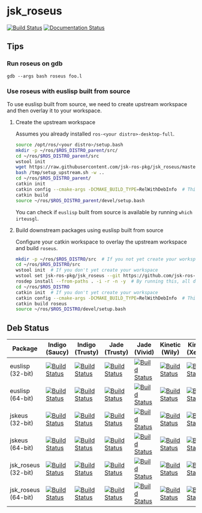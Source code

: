 # jsk_roseus

[![Build Status](https://travis-ci.com/jsk-ros-pkg/jsk_roseus.png?branch=master)](https://travis-ci.com/jsk-ros-pkg/jsk_roseus)
[![Documentation Status](https://readthedocs.org/projects/euslisp-docs/badge/?version=latest)](http://euslisp-docs.readthedocs.org/en/latest/roseus/)

## Tips

### Run roseus on gdb
```
gdb --args bash roseus foo.l
```


### Use roseus with euslisp built from source

To use euslisp built from source, we need to create upstream workspace and then overlay it to your workspace.

1. Create the upstream workspace

    Assumes you already installed `ros-<your distro>-desktop-full`.

    ```bash
    source /opt/ros/<your distro>/setup.bash
    mkdir -p ~/ros/$ROS_DISTRO_parent/src/
    cd ~/ros/$ROS_DISTRO_parent/src
    wstool init
    wget https://raw.githubusercontent.com/jsk-ros-pkg/jsk_roseus/master/setup_upstream.sh -O /tmp/setup_upstream.sh
    bash /tmp/setup_upstream.sh -w ..
    cd ~/ros/$ROS_DISTRO_parent/
    catkin init
    catkin config --cmake-args -DCMAKE_BUILD_TYPE=RelWithDebInfo  # This is optional
    catkin build
    source ~/ros/$ROS_DISTRO_parent/devel/setup.bash
    ```
    
    You can check if `euslisp` built from source is available by running `which irteusgl`.

2. Build downstream packages using euslisp built from source

    Configure your catkin workspace to overlay the upstream workspace and build `roseus`.
    
    ```bash
    mkdir -p ~/ros/$ROS_DISTRO/src  # If you not yet create your workspace
    cd ~/ros/$ROS_DISTRO/src
    wstool init  # If you don't yet create your workspace
    wstool set jsk-ros-pkg/jsk_roseus --git https://github.com/jsk-ros-pkg/jsk_roseus.git -v master -u -y
    rosdep install --from-paths . -i -r -n -y  # By running this, all dependencies will be installed
    cd ~/ros/$ROS_DISTRO
    catkin init  # If you don't yet create your workspace
    catkin config --cmake-args -DCMAKE_BUILD_TYPE=RelWithDebInfo  # This is optional
    catkin build roseus
    source ~/ros/$ROS_DISTRO/devel/setup.bash
    ```

## Deb Status

| Package | Indigo (Saucy) | Indigo (Trusty) | Jade (Trusty) | Jade (Vivid) | Kinetic (Wily) | Kinetic (Xenial) |
|--------------------------|-------------------------------------------------------------------------------------------------------------------------------------------------------------------------------------------------|---------------------------------------------------------------------------------------------------------------------------------------------------------------------------------------------------|---------------------------------------------------------------------------------------------------------------------------------------------------------------------------------------------------|-------------------------------------------------------------------------------------------------------------------------------------------------------------------------------------------------|---------------------------------------------------------------------------------------------------------------------------------------------------------------------------------------------------|-------------------------------------------------------------------------------------------------------------------------------------------------------------------------------------------------|
| euslisp (32-bit) | [![Build Status](http://build.ros.org/job/Ibin_uS32__euslisp__ubuntu_saucy_i386__binary/badge/icon)](http://build.ros.org/job/Ibin_uS32__euslisp__ubuntu_saucy_i386__binary/) | [![Build Status](http://build.ros.org/job/Ibin_uT32__euslisp__ubuntu_trusty_i386__binary/badge/icon)](http://build.ros.org/job/Ibin_uT32__euslisp__ubuntu_trusty_i386__binary/) | [![Build Status](http://build.ros.org/job/Jbin_uT32__euslisp__ubuntu_trusty_i386__binary/badge/icon)](http://build.ros.org/job/Jbin_uT32__euslisp__ubuntu_trusty_i386__binary/) | [![Build Status](http://build.ros.org/job/Jbin_uV32__euslisp__ubuntu_vivid_i386__binary/badge/icon)](http://build.ros.org/job/Jbin_uV32__euslisp__ubuntu_vivid_i386__binary/) | [![Build Status](http://build.ros.org/job/Kbin_uW32__euslisp__ubuntu_wily_i386__binary/badge/icon)](http://build.ros.org/job/Kbin_uW32__euslisp__ubuntu_wily_i386__binary/) | [![Build Status](http://build.ros.org/job/Kbin_uX32__euslisp__ubuntu_xenial_i386__binary/badge/icon)](http://build.ros.org/job/Kbin_uX32__euslisp__ubuntu_xenial_i386__binary/) |
| euslisp (64-bit) | [![Build Status](http://build.ros.org/job/Ibin_uS64__euslisp__ubuntu_saucy_amd64__binary/badge/icon)](http://build.ros.org/job/Ibin_uS64__euslisp__ubuntu_saucy_amd64__binary/) | [![Build Status](http://build.ros.org/job/Ibin_uT64__euslisp__ubuntu_trusty_amd64__binary/badge/icon)](http://build.ros.org/job/Ibin_uT64__euslisp__ubuntu_trusty_amd64__binary/) | [![Build Status](http://build.ros.org/job/Jbin_uT64__euslisp__ubuntu_trusty_amd64__binary/badge/icon)](http://build.ros.org/job/Jbin_uT64__euslisp__ubuntu_trusty_amd64__binary/) | [![Build Status](http://build.ros.org/job/Jbin_uV64__euslisp__ubuntu_vivid_amd64__binary/badge/icon)](http://build.ros.org/job/Jbin_uV64__euslisp__ubuntu_vivid_amd64__binary/) | [![Build Status](http://build.ros.org/job/Kbin_uW64__euslisp__ubuntu_wily_amd64__binary/badge/icon)](http://build.ros.org/job/Kbin_uW64__euslisp__ubuntu_wily_amd64__binary/) | [![Build Status](http://build.ros.org/job/Kbin_uX64__euslisp__ubuntu_xenial_amd64__binary/badge/icon)](http://build.ros.org/job/Kbin_uX64__euslisp__ubuntu_xenial_amd64__binary/) |
| jskeus (32-bit) | [![Build Status](http://build.ros.org/job/Ibin_uS32__jskeus__ubuntu_saucy_i386__binary/badge/icon)](http://build.ros.org/job/Ibin_uS32__jskeus__ubuntu_saucy_i386__binary/) | [![Build Status](http://build.ros.org/job/Ibin_uT32__jskeus__ubuntu_trusty_i386__binary/badge/icon)](http://build.ros.org/job/Ibin_uT32__jskeus__ubuntu_trusty_i386__binary/) | [![Build Status](http://build.ros.org/job/Jbin_uT32__jskeus__ubuntu_trusty_i386__binary/badge/icon)](http://build.ros.org/job/Jbin_uT32__jskeus__ubuntu_trusty_i386__binary/) | [![Build Status](http://build.ros.org/job/Jbin_uV32__jskeus__ubuntu_vivid_i386__binary/badge/icon)](http://build.ros.org/job/Jbin_uV32__jskeus__ubuntu_vivid_i386__binary/) | [![Build Status](http://build.ros.org/job/Kbin_uW32__jskeus__ubuntu_wily_i386__binary/badge/icon)](http://build.ros.org/job/Kbin_uW32__jskeus__ubuntu_wily_i386__binary/) | [![Build Status](http://build.ros.org/job/Kbin_uX32__jskeus__ubuntu_xenial_i386__binary/badge/icon)](http://build.ros.org/job/Kbin_uX32__jskeus__ubuntu_xenial_i386__binary/) |
| jskeus (64-bit) | [![Build Status](http://build.ros.org/job/Ibin_uS64__jskeus__ubuntu_saucy_amd64__binary/badge/icon)](http://build.ros.org/job/Ibin_uS64__jskeus__ubuntu_saucy_amd64__binary/) | [![Build Status](http://build.ros.org/job/Ibin_uT64__jskeus__ubuntu_trusty_amd64__binary/badge/icon)](http://build.ros.org/job/Ibin_uT64__jskeus__ubuntu_trusty_amd64__binary/) | [![Build Status](http://build.ros.org/job/Jbin_uT64__jskeus__ubuntu_trusty_amd64__binary/badge/icon)](http://build.ros.org/job/Jbin_uT64__jskeus__ubuntu_trusty_amd64__binary/) | [![Build Status](http://build.ros.org/job/Jbin_uV64__jskeus__ubuntu_vivid_amd64__binary/badge/icon)](http://build.ros.org/job/Jbin_uV64__jskeus__ubuntu_vivid_amd64__binary/) | [![Build Status](http://build.ros.org/job/Kbin_uW64__jskeus__ubuntu_wily_amd64__binary/badge/icon)](http://build.ros.org/job/Kbin_uW64__jskeus__ubuntu_wily_amd64__binary/) | [![Build Status](http://build.ros.org/job/Kbin_uX64__jskeus__ubuntu_xenial_amd64__binary/badge/icon)](http://build.ros.org/job/Kbin_uX64__jskeus__ubuntu_xenial_amd64__binary/) |
| jsk_roseus (32-bit) | [![Build Status](http://build.ros.org/job/Ibin_uS32__jsk_roseus__ubuntu_saucy_i386__binary/badge/icon)](http://build.ros.org/job/Ibin_uS32__jsk_roseus__ubuntu_saucy_i386__binary/) | [![Build Status](http://build.ros.org/job/Ibin_uT32__jsk_roseus__ubuntu_trusty_i386__binary/badge/icon)](http://build.ros.org/job/Ibin_uT32__jsk_roseus__ubuntu_trusty_i386__binary/) | [![Build Status](http://build.ros.org/job/Jbin_uT32__jsk_roseus__ubuntu_trusty_i386__binary/badge/icon)](http://build.ros.org/job/Jbin_uT32__jsk_roseus__ubuntu_trusty_i386__binary/) | [![Build Status](http://build.ros.org/job/Jbin_uV32__jsk_roseus__ubuntu_vivid_i386__binary/badge/icon)](http://build.ros.org/job/Jbin_uV32__jsk_roseus__ubuntu_vivid_i386__binary/) | [![Build Status](http://build.ros.org/job/Kbin_uW32__jsk_roseus__ubuntu_wily_i386__binary/badge/icon)](http://build.ros.org/job/Kbin_uW32__jsk_roseus__ubuntu_wily_i386__binary/) | [![Build Status](http://build.ros.org/job/Kbin_uX32__jsk_roseus__ubuntu_xenial_i386__binary/badge/icon)](http://build.ros.org/job/Kbin_uX32__jsk_roseus__ubuntu_xenial_i386__binary/) |
| jsk_roseus (64-bit) | [![Build Status](http://build.ros.org/job/Ibin_uS64__jsk_roseus__ubuntu_saucy_amd64__binary/badge/icon)](http://build.ros.org/job/Ibin_uS64__jsk_roseus__ubuntu_saucy_amd64__binary/) | [![Build Status](http://build.ros.org/job/Ibin_uT64__jsk_roseus__ubuntu_trusty_amd64__binary/badge/icon)](http://build.ros.org/job/Ibin_uT64__jsk_roseus__ubuntu_trusty_amd64__binary/) | [![Build Status](http://build.ros.org/job/Jbin_uT64__jsk_roseus__ubuntu_trusty_amd64__binary/badge/icon)](http://build.ros.org/job/Jbin_uT64__jsk_roseus__ubuntu_trusty_amd64__binary/) | [![Build Status](http://build.ros.org/job/Jbin_uV64__jsk_roseus__ubuntu_vivid_amd64__binary/badge/icon)](http://build.ros.org/job/Jbin_uV64__jsk_roseus__ubuntu_vivid_amd64__binary/) | [![Build Status](http://build.ros.org/job/Kbin_uW64__jsk_roseus__ubuntu_wily_amd64__binary/badge/icon)](http://build.ros.org/job/Kbin_uW64__jsk_roseus__ubuntu_wily_amd64__binary/) | [![Build Status](http://build.ros.org/job/Kbin_uX64__jsk_roseus__ubuntu_xenial_amd64__binary/badge/icon)](http://build.ros.org/job/Kbin_uX64__jsk_roseus__ubuntu_xenial_amd64__binary/) |
